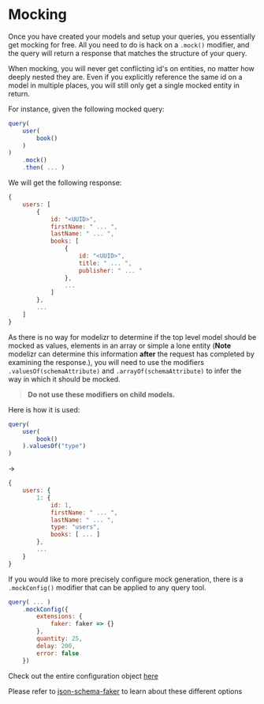 # Mocking

Once you have created your models and setup your queries, you essentially get mocking for free. All you need to do is hack on a `.mock()` modifier, and the query will return a
response that matches the structure of your query.

When mocking, you will never get conflicting id's on entities, no matter how deeply nested they are. Even if you explicitly reference the same id on a model in multiple places, you
will still only get a single mocked entity in return.

For instance, given the following mocked query:
```javascript
query(
    user(
        book()
    )
)
    .mock()
    .then( ... )
```
We will get the following response:
```javascript
{
    users: [
        {
            id: "<UUID>",
            firstName: " ... ",
            lastName: " ... ",
            books: [
                {
                    id: "<UUID>",
                    title: " ... ",
                    publisher: " ... "
                },
                ...
            ]
        },
        ...
    ]
}
```

As there is no way for modelizr to determine if the top level model should be mocked as values, elements in an array or simple a lone entity (**Note** modelizr can determine
this information __after__ the request has completed by examining the response.), you will need to use the modifiers `.valuesOf(schemaAttribute)` and `.arrayOf(schemaAttribute)`
to infer the way in which it should be mocked.

> **Do not use these modifiers on child models.**

Here is how it is used:
```javascript
query(
    user(
        book()
    ).valuesOf("type")
)
```
->
```javascript
{
    users: {
        1: {
            id: 1,
            firstName: " ... ",
            lastName: " ... ",
            type: "users",
            books: [ ... ]
        },
        ...
    }
}
```

If you would like to more precisely configure mock generation, there is a `.mockConfig()` modifier that can be applied to any query tool.

```javascript
query( ... )
    .mockConfig({
        extensions: {
            faker: faker => {}
        },
        quantity: 25,
        delay: 200,
        error: false
    })
```

Check out the entire configuration object [here](../api/Mocks.md#mock-configuration)

Please refer to [json-schema-faker](https://github.com/json-schema-faker/json-schema-faker#custom-formats) to learn about these different options